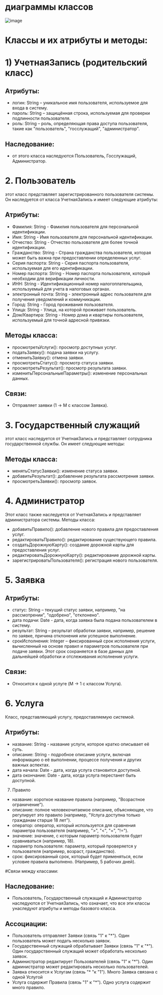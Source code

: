 # диаграммы классов 
![image](https://github.com/user-attachments/assets/20a6b9c8-cf8d-4954-94cf-593ce803935f)

# Классы и их атрибуты и методы:

# 1) УчетнаяЗапись (родительский класс)
## Атрибуты:
 - логин: String – уникальное имя пользователя, используемое для входа в систему.
 - пароль: String – защищённая строка, используемая для проверки подлинности пользователя.
 - роль: String – роль, определяющая права доступа пользователя, такие как "пользователь", "госслужащий", "администратор".
## Наследование:
 - от этого класса наследуются Пользователь, Госслужащий, Администратор.


# 2. Пользователь
этот класс представляет зарегистрированного пользователя системы. Он наследуется от класса УчетнаяЗапись и имеет следующие атрибуты:

## Атрибуты:
 - Фамилия: String - Фамилия пользователя для персональной идентификации.
 - Имя: String - Имя пользователя для персональной идентификации.
 - Отчество: String - Отчество пользователя для более точной идентификации.
 - Гражданство: String - Страна гражданства пользователя, которая может быть важна при предоставлении определенных услуг.
 - Серия паспорта: String - Серия паспорта пользователя, используемая для его идентификации.
 - Номер паспорта: String - Номер паспорта пользователя, который необходим для верификации личности.
 - ИНН: String - Идентификационный номер налогоплательщика, используемый для учета в налоговых органах.
 - электронный почта: String - электронный адрес пользователя для получения уведомлений и коммуникации.
 - Город: String - Город проживания пользователя.
 - Улица: String - Улица, на которой проживает пользователь.
 - Дом/Квартира: String - Номер дома и квартиры пользователя, используемый для точной адресной привязки.

## Методы класса:
 - просмотретьУслуги(): просмотр доступных услуг.
 - податьЗаявку(): подача заявки на услугу.
 - отменитьЗаявку(): отмена заявки.
 - просмотретьСтатус(): просмотр статуса заявки.
 - просмотретьРезультат(): просмотр результата заявки.
 - изменитьПерсональныеПараметры(): изменение персональных данных.

## Связи:
 - Отправляет заявки (1 → M с классом Заявка).

# 3. Государственный служащий
этот класс наследуется от УчетнаяЗапись и представляет сотрудника государственной службы. Он имеет следующие методы:

## Методы класса:
 - менятьСтатусЗаявки(): изменение статуса заявки.
 - добавитьРезультат(): добавление результата рассмотрения заявки.
 - просмотретьЗаявки(): просмотр заявок.

# 4. Администратор
Этот класс также наследуется от УчетнаяЗапись и представляет администратора системы. Методы класса:

 - добавитьПравило(): добавление нового правила для предоставления услуг.
 - редактироватьПравило(): редактирование существующего правила.
 - создатьДорожнуюКарту(): создание дорожной карты для предоставления услуг.
 - редактироватьДорожнуюКарту(): редактирование дорожной карты.
 - зарегистрироватьПользователя(): регистрация нового пользователя.

# 5. Заявка

## Атрибуты:
 - статус: String – текущий статус заявки, например, "на рассмотрении", "одобрено", "отклонено".
 - дата подачи: Date - дата, когда заявка была подана пользователем в систему.
 - результат: String – результат обработки заявки, например, решение по заявке, причина отклонения или успешное выполнение.
 - срокИсполнения: Integer – фиксированный срок исполнения услуги, вычисленный на основе правил и параметров пользователя при подаче заявки. Этот срок сохраняется в базе данных для дальнейшей обработки и отслеживания исполнения услуги.

## Связи:
 - Относится к одной услуге (M → 1 с классом Услуга).


# 6. Услуга
Класс, представляющий услугу, предоставляемую системой. 

## Атрибуты:
 - название: String - название услуги, которое кратко описывает её суть.
 - описание: String - подробное описание услуги, включая информацию о её выполнении, процессе получения и других важных аспектах.
 - дата начала: Date - дата, когда услуга становится доступной.
 - дата окончание: Date - дата, когда услуга перестанет быть доступной.

7. Правило
 - название: короткое название правила (например, "Возрастное ограничение").
 - описание: полное человекочитаемое описание, объясняющее, что регулирует это правило (например, "Услуга доступна только гражданам старше 18 лет").
 - оператор: оператор, который используется для сравнения параметра пользователя (например, ">", "<", "=", "!=").
 - значение: значение, с которым параметр пользователя будет сравниваться (например, 18).
 - параметр пользователя: параметр, который проверяется у пользователя (например, возраст, гражданство).
 - срок: фиксированный срок, который будет применяться, если условие правила выполнено. (Например, 5 рабочих дней).

#Связи между классами:
 ## Наследование:
- Пользователь, Государственный служащий и Администратор наследуются от УчетнаяЗапись, что означает, что все эти классы унаследуют атрибуты и методы базового класса.

## Ассоциации:
- Пользователь отправляет Заявки (связь "1" к "*"). Один пользователь может подать несколько заявок.
- Государственный служащий обрабатывает Заявки (связь "1" к "*"). Один государственный служащий может обработать несколько заявок.
- Администратор редактирует Пользователей (связь "1" к "*"). Один администратор может редактировать несколько пользователей.
- Заявка относится к Услугам (связь "* "к "1"). Много Заявка связана с одной Услугой
- Услуга содержит Правила (связь "1" к "*"). Одно услуга содержит много правило.
